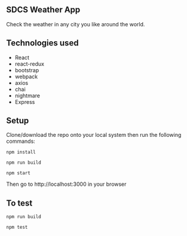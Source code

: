 ## SDCS Weather App

Check the weather in any city you like around the world. 

## Technologies used
* React
* react-redux 
* bootstrap
* webpack
* axios
* chai
* nightmare
* Express

## Setup
Clone/download the repo onto your local system then run the following commands:
```
npm install
```
```
npm run build
```
```
npm start
```
Then go to http://localhost:3000 in your browser

## To test
```
npm run build
```
```
npm test
```

